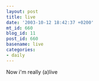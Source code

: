 ```yaml
---
layout: post
title: live
date: '2003-10-12 18:42:37 +0200'
mt_id: 660
blog_id: 11
post_id: 660
basename: live
categories:
- daily
---
```

Now i'm really (a)live
